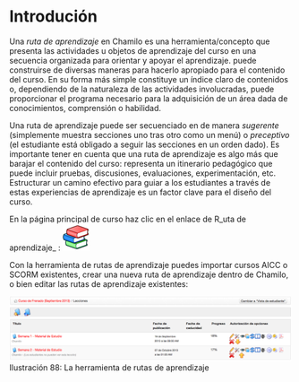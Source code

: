 # Introdución

Una _ruta de aprendizaje_ en Chamilo es una herramienta/concepto que presenta las actividades u objetos de aprendizaje del curso en una secuencia organizada para orientar y apoyar el aprendizaje. puede construirse de diversas maneras para hacerlo apropiado para el contenido del curso. En su forma más simple constituye un índice claro de contenidos o, dependiendo de la naturaleza de las actividades involucradas, puede proporcionar el programa necesario para la adquisición de un área dada de conocimientos, comprensión o habilidad.

Una ruta de aprendizaje puede ser secuenciado en de manera _sugerente_ \(simplemente muestra secciones uno tras otro como un menú\) o _preceptivo_ \(el estudiante está obligado a seguir las secciones en un orden dado\). Es importante tener en cuenta que una ruta de aprendizaje es algo más que barajar el contenido del curso: representa un itinerario pedagógico que puede incluir pruebas, discusiones, evaluaciones, experimentación, etc. Estructurar un camino efectivo para guiar a los estudiantes a través de estas experiencias de aprendizaje es un factor clave para el diseño del curso.

En la página principal de curso haz clic en el enlace de R_uta de aprendizaje_ : ![](../../.gitbook/assets/graphics18%20%284%29.png)

Con la herramienta de rutas de aprendizaje puedes importar cursos AICC o SCORM existentes, crear una nueva ruta de aprendizaje dentro de Chamilo, o bien editar las rutas de aprendizaje existentes:

![](../../.gitbook/assets/graficos58%20%286%29.png)Ilustración 88: La herramienta de rutas de aprendizaje

